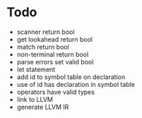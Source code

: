 # Todo
* scanner return bool
* get lookahead return bool
* match return bool
* non-terminal return bool
* parse errors set valid bool
* let statement
* add id to symbol table on declaration
* use of id has declaration in symbol table
* operators have valid types
* link to LLVM
* generate LLVM IR
